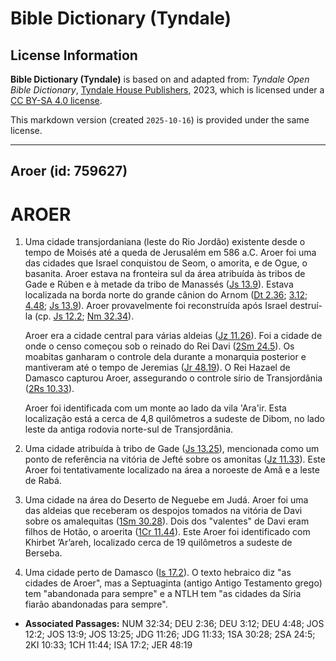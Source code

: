 # Bible Dictionary (Tyndale)

## License Information

**Bible Dictionary (Tyndale)** is based on and adapted from: _Tyndale Open Bible Dictionary_, [Tyndale House Publishers](https://tyndaleopenresources.com/), 2023, which is licensed under a [CC BY-SA 4.0 license](https://creativecommons.org/licenses/by-sa/4.0/legalcode.en).

This markdown version (created `2025-10-16`) is provided under the same license.



--------------------------------

## Aroer (id: 759627)

AROER
=====

1. Uma cidade transjordaniana (leste do Rio Jordão) existente desde o tempo de Moisés até a queda de Jerusalém em 586 a.C. Aroer foi uma das cidades que Israel conquistou de Seom, o amorita, e de Ogue, o basanita. Aroer estava na fronteira sul da área atribuída às tribos de Gade e Rúben e à metade da tribo de Manassés ([Js 13\.9](https://ref.ly/Josh13:9)). Estava localizada na borda norte do grande cânion do Arnom ([Dt 2\.36](https://ref.ly/Deut2:36); [3\.12](https://ref.ly/Deut3:12); [4\.48](https://ref.ly/Deut4:48); [Js 13\.9](https://ref.ly/Josh13:9)). Aroer provavelmente foi reconstruída após Israel destruí\-la (cp. [Js 12\.2](https://ref.ly/Josh12:2); [Nm 32\.34](https://ref.ly/Num32:34)).

    Aroer era a cidade central para várias aldeias ([Jz 11\.26](https://ref.ly/Judg11:26)). Foi a cidade de onde o censo começou sob o reinado do Rei Davi ([2Sm 24\.5](https://ref.ly/2Sam24:5)). Os moabitas ganharam o controle dela durante a monarquia posterior e mantiveram até o tempo de Jeremias ([Jr 48\.19](https://ref.ly/Jer48:19)). O Rei Hazael de Damasco capturou Aroer, assegurando o controle sírio de Transjordânia ([2Rs 10\.33](https://ref.ly/2Kgs10:33)).

    Aroer foi identificada com um monte ao lado da vila 'Ara'ir. Esta localização está a cerca de 4,8 quilômetros a sudeste de Dibom, no lado leste da antiga rodovia norte\-sul de Transjordânia.

2. Uma cidade atribuída à tribo de Gade ([Js 13\.25](https://ref.ly/Josh13:25)), mencionada como um ponto de referência na vitória de Jefté sobre os amonitas ([Jz 11\.33](https://ref.ly/Judg11:33)). Este Aroer foi tentativamente localizado na área a noroeste de Amã e a leste de Rabá.
3. Uma cidade na área do Deserto de Neguebe em Judá. Aroer foi uma das aldeias que receberam os despojos tomados na vitória de Davi sobre os amalequitas ([1Sm 30\.28](https://ref.ly/1Sam30:28)). Dois dos "valentes" de Davi eram filhos de Hotão, o aroerita ([1Cr 11\.44](https://ref.ly/1Chr11:44)). Este Aroer foi identificado com Khirbet ’Ar’areh, localizado cerca de 19 quilômetros a sudeste de Berseba.
4. Uma cidade perto de Damasco ([Is 17\.2](https://ref.ly/Isa17:2)). O texto hebraico diz "as cidades de Aroer", mas a Septuaginta (antigo Antigo Testamento grego) tem "abandonada para sempre" e a NTLH tem "as cidades da Síria fiarão abandonadas para sempre".

* **Associated Passages:** NUM 32:34; DEU 2:36; DEU 3:12; DEU 4:48; JOS 12:2; JOS 13:9; JOS 13:25; JDG 11:26; JDG 11:33; 1SA 30:28; 2SA 24:5; 2KI 10:33; 1CH 11:44; ISA 17:2; JER 48:19

